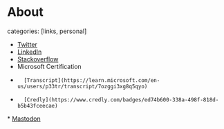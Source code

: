 # About

categories: [links, personal]


*   [Twitter](https://twitter.com/petermarshall)
*   [LinkedIn](https://linkedin.com/in/thebestdevyouwilleverfind)
*   [Stackoverflow](https://stackoverflow.com/users/4692/peter-marshall)
*   Microsoft Certification
*       [Transcript](https://learn.microsoft.com/en-us/users/p33tr/transcript/7ozggi3xg8q5qyo)
*       [Credly](https://www.credly.com/badges/ed74b600-338a-498f-818d-b5b43fceecae)
<div data-iframe-width="150" data-iframe-height="270" data-share-badge-id="ed74b600-338a-498f-818d-b5b43fceecae" data-share-badge-host="https://www.credly.com"></div><script type="text/javascript" async src="//cdn.credly.com/assets/utilities/embed.js"></script>
*   <a rel="me" href="https://toot.cat/@P33tr">Mastodon</a>

<script data-name="BMC-Widget" src="https://cdnjs.buymeacoffee.com/1.0.0/widget.prod.min.js" data-id="P33tr" data-description="Support me on Buy me a coffee!" data-message="Thank you for visiting. You can now buy me a coffee!" data-color="#FF813F" data-position="right" data-x_margin="18" data-y_margin="18"></script>

